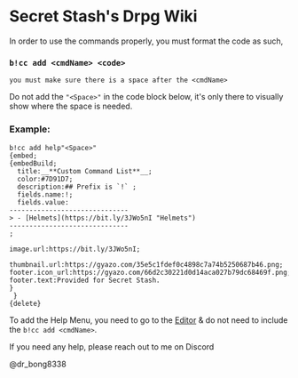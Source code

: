 # Secret Stash's Drpg Wiki

In order to use the commands properly, you must format the code as such,
### `b!cc add <cmdName> <code>`
`you must make sure there is a space after the <cmdName>`

Do not add the `"<Space>"` in the code block below, it's only there to visually show where the space is needed.

### __**Example**__:
```
b!cc add help"<Space>"
{embed;
{embedBuild;
  title:__**Custom Command List**__;
  color:#7D91D7;
  description:## Prefix is `!` ;
  fields.name:!;
  fields.value:
------------------------------
> - [Helmets](https://bit.ly/3JWo5nI "Helmets")
------------------------------
;

image.url:https://bit.ly/3JWo5nI;

thumbnail.url:https://gyazo.com/35e5c1fdef0c4898c7a74b5250687b46.png;
footer.icon_url:https://gyazo.com/66d2c30221d0d14aca027b79dc68469f.png;
footer.text:Provided for Secret Stash.
}
 }
{delete}
```


To add the Help Menu, you need to go to the [Editor](https://blargbot.xyz/bbtag/editor "Blargbot IDE") & do not need to include the `b!cc add <cmdName>`.

If you need any help, please reach out to me on Discord 

@dr_bong8338